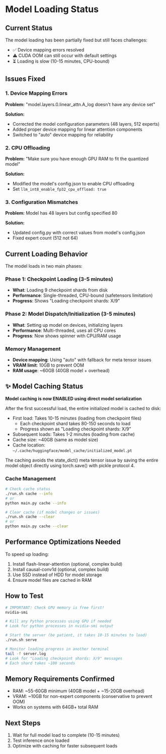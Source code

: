 # Model Loading Status

## Current Status
The model loading has been partially fixed but still faces challenges:
- ✅ Device mapping errors resolved
- ⚠️ CUDA OOM can still occur with default settings
- ⏳ Loading is slow (10-15 minutes, CPU-bound)

## Issues Fixed

### 1. Device Mapping Errors
**Problem:** "model.layers.0.linear_attn.A_log doesn't have any device set"

**Solution:**
- Corrected the model configuration parameters (48 layers, 512 experts)
- Added proper device mapping for linear attention components
- Switched to "auto" device mapping for reliability

### 2. CPU Offloading
**Problem:** "Make sure you have enough GPU RAM to fit the quantized model"

**Solution:**
- Modified the model's config.json to enable CPU offloading
- Set `llm_int8_enable_fp32_cpu_offload: true`

### 3. Configuration Mismatches
**Problem:** Model has 48 layers but config specified 80

**Solution:**
- Updated config.py with correct values from model's config.json
- Fixed expert count (512 not 64)

## Current Loading Behavior

The model loads in two main phases:

### Phase 1: Checkpoint Loading (3-5 minutes)
- **What**: Loading 9 checkpoint shards from disk
- **Performance**: Single-threaded, CPU-bound (safetensors limitation)
- **Progress**: Shows "Loading checkpoint shards: X/9"

### Phase 2: Model Dispatch/Initialization (3-5 minutes)
- **What**: Setting up model on devices, initializing layers
- **Performance**: Multi-threaded, uses all CPU cores
- **Progress**: Now shows spinner with CPU/RAM usage

### Memory Management
- **Device mapping**: Using "auto" with fallback for meta tensor issues
- **VRAM limit**: 10GB to prevent OOM
- **RAM usage**: ~60GB (40GB model + overhead)

## ✨ Model Caching Status

**Model caching is now ENABLED using direct model serialization**

After the first successful load, the entire initialized model is cached to disk:
- First load: Takes 10-15 minutes (loading from checkpoint files)
  - Each checkpoint shard takes 80-150 seconds to load
  - Progress shown as "Loading checkpoint shards: X/9"
- Subsequent loads: Takes 1-2 minutes (loading from cache)
- Cache size: ~40GB (same as model size)
- Cache location: `~/.cache/huggingface/model_cache/initialized_model.pt`

The caching avoids the state_dict() meta tensor issue by saving the entire model object
directly using torch.save() with pickle protocol 4.

### Cache Management
```bash
# Check cache status
./run.sh cache --info
# or
python main.py cache --info

# Clear cache (if model changes or issues)
./run.sh cache --clear
# or
python main.py cache --clear
```

## Performance Optimizations Needed

To speed up loading:
1. Install flash-linear-attention (optional, complex build)
2. Install causal-conv1d (optional, complex build)
3. Use SSD instead of HDD for model storage
4. Ensure model files are cached in RAM

## How to Test

```bash
# IMPORTANT: Check GPU memory is free first!
nvidia-smi

# Kill any Python processes using GPU if needed
# Look for python processes in nvidia-smi output

# Start the server (be patient, it takes 10-15 minutes to load)
./run.sh serve

# Monitor loading progress in another terminal
tail -f server.log
# Look for "Loading checkpoint shards: X/9" messages
# Each shard takes ~100 seconds
```

## Memory Requirements Confirmed
- RAM: ~55-60GB minimum (40GB model + ~15-20GB overhead)
- VRAM: ~10GB for non-expert components (conservative to prevent OOM)
- Works on systems with 64GB+ total RAM

## Next Steps
1. Wait for full model load to complete (10-15 minutes)
2. Test inference once loaded
3. Optimize with caching for faster subsequent loads
